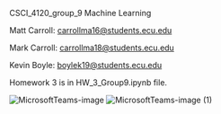 CSCI_4120_group_9 Machine Learning

Matt Carroll: carrollma16@students.ecu.edu

Mark Carroll: carrollma18@students.ecu.edu

Kevin Boyle: boylek19@students.ecu.edu

Homework 3 is in HW_3_Group9.ipynb file.

![MicrosoftTeams-image](https://user-images.githubusercontent.com/16233572/135353396-cdff26f3-87ce-4d13-aa1d-fd64ea9c3594.png)
![MicrosoftTeams-image (1)](https://user-images.githubusercontent.com/16233572/135353404-d4d0bad7-dddf-46c8-94e0-9ec06b033f11.png)
